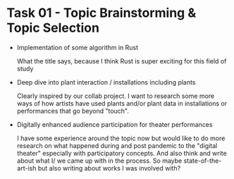 # Task 01 - Topic Brainstorming & Topic Selection 

- Implementation of some algorithm in Rust

  What the title says, because I think Rust is super exciting for this field of study

- Deep dive into plant interaction / installations including plants

  Clearly inspired by our collab project. I want to research some more ways of how artists have used plants and/or plant data in installations or performances that go beyond "touch".

- Digitally enhanced audience participation for theater performances

  I have some experience around the topic now but would like to do more research on what happened during and post pandemic to the "digital theater" especially with participatory concepts.
  And also think and write about what I/ we came up with in the process. So maybe state-of-the-art-ish but also writing about works I was involved with?
